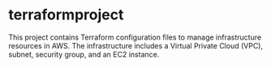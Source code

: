 # terraformproject

This project contains Terraform configuration files to manage infrastructure resources in AWS. The infrastructure includes a Virtual Private Cloud (VPC), subnet, security group, and an EC2 instance.
